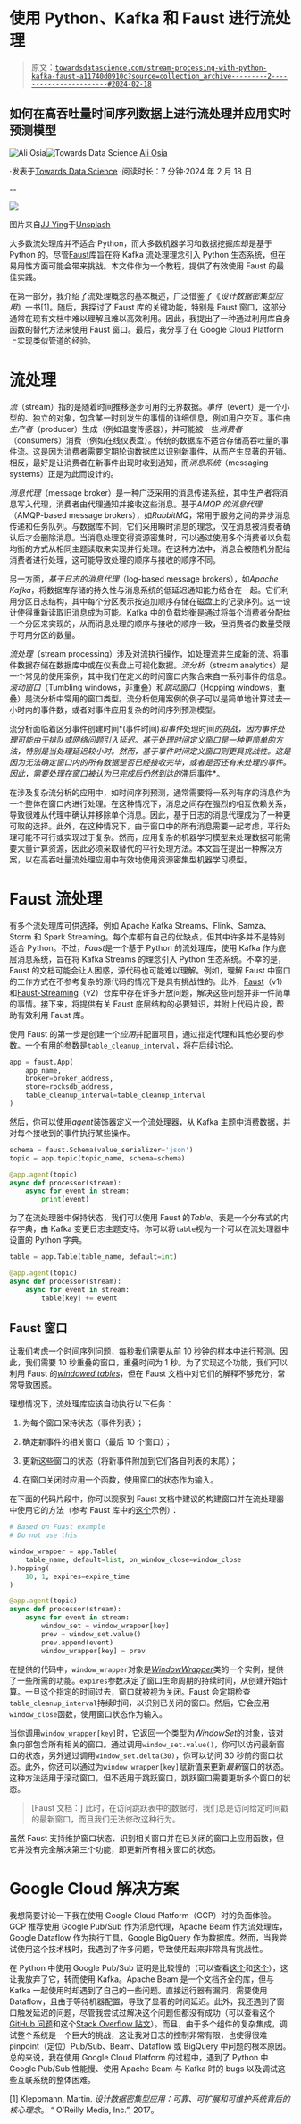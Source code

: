 # 使用 Python、Kafka 和 Faust 进行流处理

> 原文：[`towardsdatascience.com/stream-processing-with-python-kafka-faust-a11740d0910c?source=collection_archive---------2-----------------------#2024-02-18`](https://towardsdatascience.com/stream-processing-with-python-kafka-faust-a11740d0910c?source=collection_archive---------2-----------------------#2024-02-18)

## 如何在高吞吐量时间序列数据上进行流处理并应用实时预测模型

[](https://medium.com/@aliosia?source=post_page---byline--a11740d0910c--------------------------------)![Ali Osia](https://medium.com/@aliosia?source=post_page---byline--a11740d0910c--------------------------------)[](https://towardsdatascience.com/?source=post_page---byline--a11740d0910c--------------------------------)![Towards Data Science](https://towardsdatascience.com/?source=post_page---byline--a11740d0910c--------------------------------) [Ali Osia](https://medium.com/@aliosia?source=post_page---byline--a11740d0910c--------------------------------)

·发表于[Towards Data Science](https://towardsdatascience.com/?source=post_page---byline--a11740d0910c--------------------------------) ·阅读时长：7 分钟·2024 年 2 月 18 日

--

![](img/ef4f06938ee58f847fdbc6bc1a65aaf2.png)

图片来自[JJ Ying](https://unsplash.com/@jjying?utm_source=medium&utm_medium=referral)于[Unsplash](https://unsplash.com/?utm_source=medium&utm_medium=referral)

大多数流处理库并不适合 Python，而大多数机器学习和数据挖掘库却是基于 Python 的。尽管[Faust](https://faust-streaming.github.io/faust/introduction.html)库旨在将 Kafka 流处理理念引入 Python 生态系统，但在易用性方面可能会带来挑战。本文件作为一个教程，提供了有效使用 Faust 的最佳实践。

在第一部分，我介绍了流处理概念的基本概述，广泛借鉴了《*设计数据密集型应用*》一书[1]。随后，我探讨了 Faust 库的关键功能，特别是 Faust 窗口，这部分通常在现有文档中难以理解且难以高效利用。因此，我提出了一种通过利用库自身函数的替代方法来使用 Faust 窗口。最后，我分享了在 Google Cloud Platform 上实现类似管道的经验。

# 流处理

*流*（stream）指的是随着时间推移逐步可用的无界数据。*事件*（event）是一个小型的、独立的对象，包含某一时刻发生的事情的详细信息，例如用户交互。事件由*生产者*（producer）生成（例如温度传感器），并可能被一些*消费者*（consumers）消费（例如在线仪表盘）。传统的数据库不适合存储高吞吐量的事件流。这是因为消费者需要定期轮询数据库以识别新事件，从而产生显著的开销。相反，最好是让消费者在新事件出现时收到通知，而*消息系统*（messaging systems）正是为此而设计的。

*消息代理*（message broker）是一种广泛采用的消息传递系统，其中生产者将消息写入代理，消费者由代理通知并接收这些消息。基于*AMQP 的消息代理*（AMQP-based message brokers），如*RabbitMQ*，常用于服务之间的异步消息传递和任务队列。与数据库不同，它们采用瞬时消息的理念，仅在消息被消费者确认后才会删除消息。当消息处理变得资源密集时，可以通过使用多个消费者以负载均衡的方式从相同主题读取来实现并行处理。在这种方法中，消息会被随机分配给消费者进行处理，这可能导致处理的顺序与接收的顺序不同。

另一方面，*基于日志的消息代理*（log-based message brokers），如*Apache Kafka*，将数据库存储的持久性与消息系统的低延迟通知能力结合在一起。它们利用分区日志结构，其中每个分区表示按追加顺序存储在磁盘上的记录序列。这一设计使得重新读取旧消息成为可能。Kafka 中的负载均衡是通过将每个消费者分配给一个分区来实现的，从而消息处理的顺序与接收的顺序一致，但消费者的数量受限于可用分区的数量。

*流处理*（stream processing）涉及对流执行操作，如处理流并生成新的流、将事件数据存储在数据库中或在仪表盘上可视化数据。*流分析*（stream analytics）是一个常见的使用案例，其中我们在定义的时间窗口内聚合来自一系列事件的信息。*滚动窗口*（Tumbling windows，非重叠）和*跳动窗口*（Hopping windows，重叠）是流分析中常用的窗口类型。流分析使用案例的例子可以是简单地计算过去一小时内的事件数，或者对事件应用复杂的时间序列预测模型。

流分析面临着区分事件创建时间*(事件时间)*和事件*处理时间*的挑战，因为事件处理可能由于排队或网络问题引入延迟。基于处理时间定义窗口是一种更简单的方法，特别是当处理延迟较小时。然而，基于事件时间定义窗口则更具挑战性。这是因为无法确定窗口内的所有数据是否已经接收完毕，或者是否还有未处理的事件。因此，需要处理在窗口被认为已完成后仍然到达的*滞后事件*。

在涉及复杂流分析的应用中，如时间序列预测，通常需要将一系列有序的消息作为一个整体在窗口内进行处理。在这种情况下，消息之间存在强烈的相互依赖关系，导致很难从代理中确认并移除单个消息。因此，基于日志的消息代理成为了一种更可取的选择。此外，在这种情况下，由于窗口中的所有消息需要一起考虑，平行处理可能不可行或实现过于复杂。然而，应用复杂的机器学习模型来处理数据可能需要大量计算资源，因此必须采取替代的平行处理方法。本文旨在提出一种解决方案，以在高吞吐量流处理应用中有效地使用资源密集型机器学习模型。

# Faust 流处理

有多个流处理库可供选择，例如 Apache Kafka Streams、Flink、Samza、Storm 和 Spark Streaming。每个库都有自己的优缺点，但其中许多并不是特别适合 Python。不过，*Faust*是一个基于 Python 的流处理库，使用 Kafka 作为底层消息系统，旨在将 Kafka Streams 的理念引入 Python 生态系统。不幸的是，Faust 的文档可能会让人困惑，源代码也可能难以理解。例如，理解 Faust 中窗口的工作方式在不参考复杂的源代码的情况下是具有挑战性的。此外，[Faust](https://github.com/robinhood/faust)（v1）和[Faust-Streaming](https://github.com/faust-streaming/faust)（v2）仓库中存在许多开放问题，解决这些问题并非一件简单的事情。接下来，将提供有关 Faust 底层结构的必要知识，并附上代码片段，帮助有效利用 Faust 库。

使用 Faust 的第一步是创建一个*应用*并配置项目，通过指定代理和其他必要的参数。一个有用的参数是`table_cleanup_interval`，将在后续讨论。

```py
app = faust.App(
    app_name, 
    broker=broker_address, 
    store=rocksdb_address, 
    table_cleanup_interval=table_cleanup_interval
)
```

然后，你可以使用*agent*装饰器定义一个流处理器，从 Kafka 主题中消费数据，并对每个接收到的事件执行某些操作。

```py
schema = faust.Schema(value_serializer='json')
topic = app.topic(topic_name, schema=schema)

@app.agent(topic)
async def processor(stream):
    async for event in stream:
        print(event) 
```

为了在流处理器中保持状态，我们可以使用 Faust 的*Table*。表是一个分布式的内存字典，由 Kafka 变更日志主题支持。你可以将`table`视为一个可以在流处理器中设置的 Python 字典。

```py
table = app.Table(table_name, default=int)

@app.agent(topic)
async def processor(stream):
    async for event in stream:
        table[key] += event 
```

## Faust 窗口

让我们考虑一个时间序列问题，每秒我们需要从前 10 秒钟的样本中进行预测。因此，我们需要 10 秒重叠的窗口，重叠时间为 1 秒。为了实现这个功能，我们可以利用 Faust 的[*windowed tables*](https://faust-streaming.github.io/faust/userguide/tables.html#windowing)，但在 Faust 文档中对它们的解释不够充分，常常导致困惑。

理想情况下，流处理库应该自动执行以下任务：

1.  为每个窗口保持状态（事件列表）；

1.  确定新事件的相关窗口（最后 10 个窗口）；

1.  更新这些窗口的状态（将新事件附加到它们各自列表的末尾）；

1.  在窗口关闭时应用一个函数，使用窗口的状态作为输入。

在下面的代码片段中，你可以观察到 Faust 文档中建议的构建窗口并在流处理器中使用它的方法（参考 Faust 库中的[这个](https://github.com/faust-streaming/faust/blob/master/examples/windowed_aggregation.py)示例）：

```py
# Based on Fuast example
# Do not use this

window_wrapper = app.Table(
    table_name, default=list, on_window_close=window_close
).hopping(
    10, 1, expires=expire_time
)

@app.agent(topic)
async def processor(stream):
    async for event in stream:
        window_set = window_wrapper[key]
        prev = window_set.value()
        prev.append(event)
        window_wrapper[key] = prev
```

在提供的代码中，`window_wrapper`对象是[*WindowWrapper*](https://github.com/faust-streaming/faust/blob/ebf66ae031c3eb462ade320c73e84d1c4cb7a32f/faust/tables/wrappers.py#L312)类的一个实例，提供了一些所需的功能。`expires`参数决定了窗口生命周期的持续时间，从创建开始计算。一旦这个指定的时间过去，窗口就被视为关闭。Faust 会定期检查`table_cleanup_interval`持续时间，以识别已关闭的窗口。然后，它会应用`window_close`函数，使用窗口状态作为输入。

当你调用`window_wrapper[key]`时，它返回一个类型为*WindowSet*的对象，该对象内部包含所有相关的窗口。通过调用`window_set.value()`，你可以访问最新窗口的状态，另外通过调用`window_set.delta(30)`，你可以访问 30 秒前的窗口状态。此外，你还可以通过为`window_wrapper[key]`赋新值来更新*最新*窗口的状态。这种方法适用于滚动窗口，但不适用于跳跃窗口，跳跃窗口需要更新多个窗口的状态。

> [Faust 文档：] 此时，在访问跳跃表中的数据时，我们总是访问给定时间戳的最新窗口，而且我们无法修改这种行为。

虽然 Faust 支持维护窗口状态、识别相关窗口并在已关闭的窗口上应用函数，但它并没有完全解决第三个功能，即更新所有相关窗口的状态。

# Google Cloud 解决方案

我想简要讨论一下我在使用 Google Cloud Platform（GCP）时的负面体验。GCP 推荐使用 Google Pub/Sub 作为消息代理，Apache Beam 作为流处理库，Google Dataflow 作为执行工具，Google BigQuery 作为数据库。然而，当我尝试使用这个技术栈时，我遇到了许多问题，导致使用起来非常具有挑战性。

在 Python 中使用 Google Pub/Sub 证明是比较慢的（可以查看[这个](https://medium.com/google-cloud/how-long-does-google-dataflow-pick-and-process-pub-sub-messages-in-real-time-8ac19da774a2)和[这个](https://cloud.google.com/blog/products/data-analytics/testing-cloud-pubsub-clients-to-maximize-streaming-performance)），这让我放弃了它，转而使用 Kafka。Apache Beam 是一个文档齐全的库，但与 Kafka 一起使用时却遇到了自己的一些问题。直接运行器有漏洞，需要使用 Dataflow，且由于等待机器配置，导致了显著的时间延迟。此外，我还遇到了窗口触发延迟的问题，尽管我尝试过解决这个问题但都没有成功（可以查看这个[GitHub 问题](https://github.com/apache/beam/issues/27238)和这个[Stack Overflow 贴文](https://stackoverflow.com/questions/76545125/google-dataflow-has-delay-in-stream-jobs-using-apache-beam-and-kafka)）。而且，由于多个组件的复杂集成，调试整个系统是一个巨大的挑战，这让我对日志的控制非常有限，也使得很难 pinpoint（定位）Pub/Sub、Beam、Dataflow 或 BigQuery 中问题的根本原因。总的来说，我在使用 Google Cloud Platform 的过程中，遇到了 Python 中 Google Pub/Sub 性能慢、使用 Apache Beam 与 Kafka 时的 bugs 以及调试这些互联系统的整体困难。

[1] Kleppmann, Martin. *设计数据密集型应用：可靠、可扩展和可维护系统背后的核心理念*。 “ O’Reilly Media, Inc.”, 2017。
